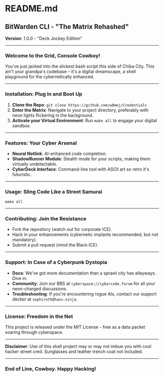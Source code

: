 
# README.md

## BitWarden CLI - "The Matrix Rehashed"

**Version**: 1.0.0 - "Deck Jockey Edition"

---

### Welcome to the Grid, Console Cowboy!

You've just jacked into the slickest bash script this side of Chiba City. This ain't your grandpa's codebase – it's a digital dreamscape, a shell playground for the cybernetically enhanced.

---

### Installation: Plug in and Boot Up

1. **Clone the Repo**: `git clone https://github.com/w8mej/Credentials`
2. **Enter the Matrix**: Navigate to your project directory, preferably with neon lights flickering in the background.
3. **Activate your Virtual Environment**: Run `make all` to engage your digital sandbox.

---

### Features: Your Cyber Arsenal

- **Neural Netlink**: AI-enhanced code completion.
- **ShadowRunner Module**: Stealth mode for your scripts, making them virtually undetectable.
- **CyberDeck Interface**: Command-line tool with ASCII art so retro it's futuristic.

---

### Usage: Sling Code Like a Street Samurai

```shell
make all
```

---

### Contributing: Join the Resistance

- Fork the repository (watch out for corporate ICE).
- Hack in your enhancements (cybernetic implants recommended, but not mandatory).
- Submit a pull request (mind the Black ICE).

---

### Support: In Case of a Cyberpunk Dystopia

- **Docs**: We've got more documentation than a sprawl city has alleyways. Dive in.
- **Community**: Join our BBS at `cyberspace://cybercode.forum` for all your neon-charged discussions.
- **Troubleshooting**: If you're encountering rogue AIs, contact our support decker at `sephiroth@haxx.ninja`.

---

### License: Freedom in the Net

This project is released under the MIT License - free as a data packet soaring through cyberspace.

---

**Disclaimer**: Use of this shell project may or may not imbue you with cool hacker street cred. Sunglasses and leather trench coat not included.

---

### End of Line, Cowboy. Happy Hacking!
